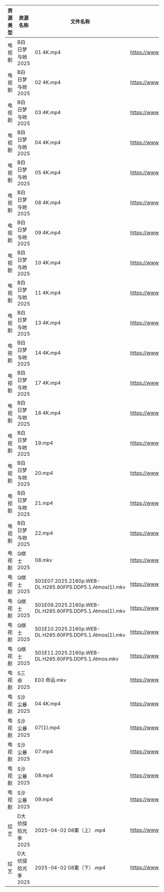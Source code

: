 | 资源类型 | 资源名称        | 文件名称                                                    | 分享链接                                 | 更新时间                |
| ---- | ----------- | ------------------------------------------------------- | ------------------------------------ | ------------------- |
| 电视剧  | B白日梦与她2025  | 01 4K.mp4                                               | https://www.alipan.com/s/koPyyazPNd1 | 2025-04-03 16:05:20 |
| 电视剧  | B白日梦与她2025  | 02 4K.mp4                                               | https://www.alipan.com/s/koPyyazPNd1 | 2025-04-03 16:05:20 |
| 电视剧  | B白日梦与她2025  | 03 4K.mp4                                               | https://www.alipan.com/s/koPyyazPNd1 | 2025-04-03 16:05:19 |
| 电视剧  | B白日梦与她2025  | 04 4K.mp4                                               | https://www.alipan.com/s/koPyyazPNd1 | 2025-04-03 16:05:19 |
| 电视剧  | B白日梦与她2025  | 05 4K.mp4                                               | https://www.alipan.com/s/koPyyazPNd1 | 2025-04-03 16:05:19 |
| 电视剧  | B白日梦与她2025  | 08 4K.mp4                                               | https://www.alipan.com/s/koPyyazPNd1 | 2025-04-03 16:05:19 |
| 电视剧  | B白日梦与她2025  | 09 4K.mp4                                               | https://www.alipan.com/s/koPyyazPNd1 | 2025-04-03 16:05:19 |
| 电视剧  | B白日梦与她2025  | 10 4K.mp4                                               | https://www.alipan.com/s/koPyyazPNd1 | 2025-04-03 16:05:18 |
| 电视剧  | B白日梦与她2025  | 11 4K.mp4                                               | https://www.alipan.com/s/koPyyazPNd1 | 2025-04-03 16:05:18 |
| 电视剧  | B白日梦与她2025  | 13 4K.mp4                                               | https://www.alipan.com/s/koPyyazPNd1 | 2025-04-03 16:05:18 |
| 电视剧  | B白日梦与她2025  | 14 4K.mp4                                               | https://www.alipan.com/s/koPyyazPNd1 | 2025-04-03 16:05:18 |
| 电视剧  | B白日梦与她2025  | 17 4K.mp4                                               | https://www.alipan.com/s/koPyyazPNd1 | 2025-04-03 16:05:17 |
| 电视剧  | B白日梦与她2025  | 18 4K.mp4                                               | https://www.alipan.com/s/koPyyazPNd1 | 2025-04-03 16:05:17 |
| 电视剧  | B白日梦与她2025  | 19.mp4                                                  | https://www.alipan.com/s/koPyyazPNd1 | 2025-04-03 16:05:17 |
| 电视剧  | B白日梦与她2025  | 20.mp4                                                  | https://www.alipan.com/s/koPyyazPNd1 | 2025-04-03 16:05:17 |
| 电视剧  | B白日梦与她2025  | 21.mp4                                                  | https://www.alipan.com/s/koPyyazPNd1 | 2025-04-03 16:05:17 |
| 电视剧  | B白日梦与她2025  | 22.mp4                                                  | https://www.alipan.com/s/koPyyazPNd1 | 2025-04-03 16:05:16 |
| 电视剧  | Q棋士2025     | 08.mkv                                                  | https://www.alipan.com/s/gW6gdk7eMKN | 2025-04-03 08:06:43 |
| 电视剧  | Q棋士2025     | S01E07.2025.2160p.WEB-DL.H265.60FPS.DDP5.1.Atmos(1).mkv | https://www.alipan.com/s/gW6gdk7eMKN | 2025-04-03 08:06:43 |
| 电视剧  | Q棋士2025     | S01E09.2025.2160p.WEB-DL.H265.60FPS.DDP5.1.Atmos(1).mkv | https://www.alipan.com/s/gW6gdk7eMKN | 2025-04-03 08:06:42 |
| 电视剧  | Q棋士2025     | S01E10.2025.2160p.WEB-DL.H265.60FPS.DDP5.1.Atmos(1).mkv | https://www.alipan.com/s/gW6gdk7eMKN | 2025-04-03 08:06:42 |
| 电视剧  | Q棋士2025     | S01E11.2025.2160p.WEB-DL.H265.60FPS.DDP5.1.Atmos.mkv    | https://www.alipan.com/s/gW6gdk7eMKN | 2025-04-03 08:06:42 |
| 电视剧  | S三命2025     | E03 命运.mkv                                              | https://www.alipan.com/s/GWFLSvfnskQ | 2025-04-03 13:07:01 |
| 电视剧  | S沙尘暴2025    | 04 4K.mp4                                               | https://www.alipan.com/s/T8qC2RW63No | 2025-04-03 16:07:20 |
| 电视剧  | S沙尘暴2025    | 07(1).mp4                                               | https://www.alipan.com/s/T8qC2RW63No | 2025-04-03 16:07:20 |
| 电视剧  | S沙尘暴2025    | 07.mp4                                                  | https://www.alipan.com/s/T8qC2RW63No | 2025-04-03 16:07:20 |
| 电视剧  | S沙尘暴2025    | 08.mp4                                                  | https://www.alipan.com/s/T8qC2RW63No | 2025-04-03 16:07:20 |
| 电视剧  | S沙尘暴2025    | 09.mp4                                                  | https://www.alipan.com/s/T8qC2RW63No | 2025-04-03 16:07:19 |
| 综艺   | D大侦探拾光季2025 | 2025-04-02 08案（上）.mp4                                   | https://www.alipan.com/s/yBeXFxUZNbB | 2025-04-03 00:08:29 |
| 综艺   | D大侦探拾光季2025 | 2025-04-02 08案（下）.mp4                                   | https://www.alipan.com/s/yBeXFxUZNbB | 2025-04-03 00:08:29 |
